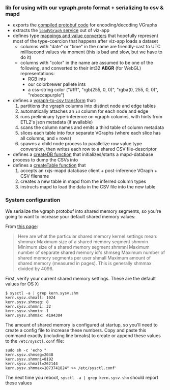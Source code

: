### lib for using with our vgraph.proto format + serializing to csv & mapd

- exports the [compiled protobuf code](https://github.com/graphistry/vgraph-to-mapd/blob/master/src/vgraph/vgraph.js) for encoding/decoding VGraphs
- extracts the [`loadVGraph` service](https://github.com/graphistry/vgraph-to-mapd/blob/master/src/vgraph/loader.ts#L39) out of viz-app
- defines type [mappings and value converters](https://github.com/graphistry/vgraph-to-mapd/tree/master/src/types) that hopefully represent most of the type-coercion that happens after viz-app loads a dataset
  - columns with "date" or "time" in the name are friendly-cast to UTC millisecond values via moment (this is bad and slow, but we have to do it)
  - columns with "color" in the name are assumed to be one of the following, and converted to their int32 **ABGR** (for WebGL) representations:
    - RGB ints
    - our colorbrewer pallete ints
    - a css-string color ("#fff", "rgb(255, 0, 0)", "rgba(0, 255, 0, 0)", "rebeccapurple")
- defines a [vgraph-to-csv transform](https://github.com/graphistry/vgraph-to-mapd/tree/master/src/csv) that:
  1. partitions the vgraph columns into distinct node and edge tables
  2. automatically attaches an `id` column for each node and edge
  3. runs preliminary type-inference on vgraph columns, with hints from ETL2's json metadata (if available)
  4. scans the column names and emits a third table of column metadata
  5. slices each table into four separate VGraphs (where each slice has all columns, and `n` rows)
  6. spawns a child node process to parallelize row value type conversion, then writes each row to a shared CSV file-descriptor
- defines a [createDB function](https://github.com/graphistry/vgraph-to-mapd/blob/master/src/mapd/create-db.ts) that initializes/starts a mapd-database process to dump the CSVs into
- defines a [createTable function](https://github.com/graphistry/vgraph-to-mapd/blob/master/src/mapd/create-table.ts) that
    1. accepts an rxjs-mapd database client + post-inference VGraph + CSV filename
    2. creates a new table in mapd from the inferred column types
    3. instructs mapd to load the data in the CSV file into the new table

### System configuration

We serialize the vgraph protobuf into shared memory segments, so you're going to want to increase your default shared memory values:

From [this page](http://www.spy-hill.net/myers/help/apple/SharedMemory.html):

> Here are what the particular shared memory kernel settings mean:
> shmmax
>   Maximum size of a shared memory segment
> shmmin
>   Minimum size of a shared memory segment
> shmmni
>   Maximum number of separate shared memory id's
> shmseg
>   Maximum number of shared memory segments per user
> shmall
>   Maximum amount of shared memory (measured in pages). This is generally shmmax divided by 4096.


First, verify your current shared memory settings. These are the default values for OS X:
```
$ sysctl -a | grep kern.sysv.shm
kern.sysv.shmall: 1024
kern.sysv.shmseg: 8
kern.sysv.shmmni: 32
kern.sysv.shmmin: 1
kern.sysv.shmmax: 4194304
```

The amount of shared memory is configured at startup, so you'll need to create a config file to increase these numbers.
Copy and paste this command exactly (including line breaks) to create or append these values to the `/etc/sysctl.conf` file:
```
sudo sh -c 'echo "
kern.sysv.shmseg=2048
kern.sysv.shmmni=8192
kern.sysv.shmall=262144
kern.sysv.shmmax=1073741824" >> /etc/sysctl.conf'
```

The next time you reboot, `sysctl -a | grep kern.sysv.shm` should report these values
